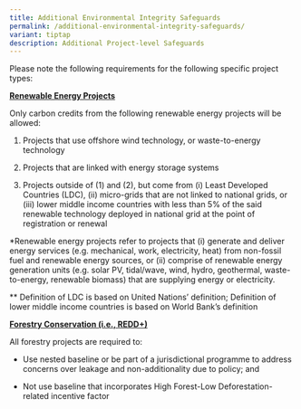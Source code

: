 ```yaml
---
title: Additional Environmental Integrity Safeguards
permalink: /additional-environmental-integrity-safeguards/
variant: tiptap
description: Additional Project-level Safeguards
---
```

<p>Please note the following requirements for the following specific project
types:</p>
<p><strong><u>Renewable Energy Projects</u></strong>
</p>
<p>Only carbon credits from the following renewable energy projects will
be allowed:</p>
<ol data-tight="true" class="tight">
<li>
<p>Projects that use offshore wind technology, or waste-to-energy technology</p>
</li>
<li>
<p>Projects that are linked with energy storage systems</p>
</li>
<li>
<p>Projects outside of (1) and (2), but come from (i) Least Developed Countries
(LDC), (ii) micro-grids that are not linked to national grids, or (iii)
lower middle income countries with less than 5% of the said renewable technology
deployed in national grid at the point of registration&nbsp;or renewal</p>
</li>
</ol>
<p>*Renewable energy projects refer to projects that (i) generate and deliver
energy services (e.g. mechanical, work, electricity, heat) from non-fossil
fuel and renewable energy sources, or (ii) comprise of renewable energy
generation units (e.g. solar PV, tidal/wave, wind, hydro, geothermal, waste-to-energy,
renewable biomass) that are supplying energy or electricity.</p>
<p>** Definition of LDC is based on United Nations’ definition; Definition
of lower middle income countries is based on World Bank’s definition&nbsp;</p>
<p><strong><u>Forestry Conservation (i.e., REDD+)</u></strong>
</p>
<p>All forestry projects are required to:</p>
<ul data-tight="true" class="tight">
<li>
<p>Use nested baseline or be part of a jurisdictional programme to address
concerns over leakage and non-additionality due to policy; and</p>
</li>
<li>
<p>Not use baseline that incorporates High Forest-Low Deforestation-related
incentive factor</p>
</li>
</ul>
<p></p>